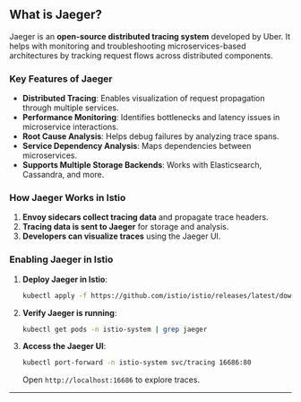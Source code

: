 
## **What is Jaeger?**
Jaeger is an **open-source distributed tracing system** developed by Uber. It helps with monitoring and troubleshooting microservices-based architectures by tracking request flows across distributed components.

### **Key Features of Jaeger**
- **Distributed Tracing**: Enables visualization of request propagation through multiple services.
- **Performance Monitoring**: Identifies bottlenecks and latency issues in microservice interactions.
- **Root Cause Analysis**: Helps debug failures by analyzing trace spans.
- **Service Dependency Analysis**: Maps dependencies between microservices.
- **Supports Multiple Storage Backends**: Works with Elasticsearch, Cassandra, and more.

### **How Jaeger Works in Istio**
1. **Envoy sidecars collect tracing data** and propagate trace headers.
2. **Tracing data is sent to Jaeger** for storage and analysis.
3. **Developers can visualize traces** using the Jaeger UI.

### **Enabling Jaeger in Istio**
1. **Deploy Jaeger in Istio**:
   ```sh
   kubectl apply -f https://github.com/istio/istio/releases/latest/download/samples/addons/jaeger.yaml
   ```
2. **Verify Jaeger is running**:
   ```sh
   kubectl get pods -n istio-system | grep jaeger
   ```
3. **Access the Jaeger UI**:
   ```sh
   kubectl port-forward -n istio-system svc/tracing 16686:80
   ```
   Open `http://localhost:16686` to explore traces.

---

